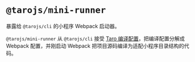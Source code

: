 # `@tarojs/mini-runner`

暴露给 `@tarojs/cli` 的小程序 Webpack 启动器。

`@tarojs/mini-runner` 从 `@tarojs/cli` 接受 [Taro 编译配置](https://taro-docs.jd.com/taro/docs/config.html)，把编译配置分解成 Webpack 配置，并刚启动 Webpack 把项目源码编译为适配小程序目录结构的代码。
